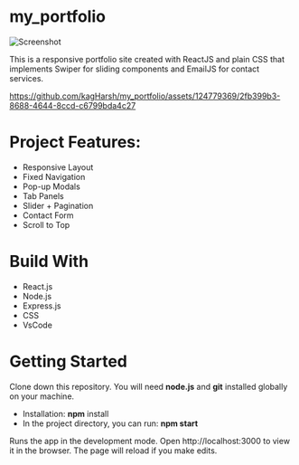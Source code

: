 # my_portfolio
![Screenshot](https://github.com/kagHarsh/my_portfolio/assets/124779369/5d48b9f6-712f-4386-857b-2473be7644d3)

This is a responsive portfolio site created with ReactJS and plain CSS that implements Swiper for sliding components and EmailJS for contact services.


https://github.com/kagHarsh/my_portfolio/assets/124779369/2fb399b3-8688-4644-8ccd-c6799bda4c27




# Project Features:
  - Responsive Layout
  - Fixed Navigation
  - Pop-up Modals
  - Tab Panels
  - Slider + Pagination
  - Contact Form
  - Scroll to Top

# Build With
  - React.js
  - Node.js
  - Express.js
  - CSS
  - VsCode
# Getting Started
Clone down this repository. You will need **node.js** and **git** installed globally on your machine.

  - Installation: **npm** install
  - In the project directory, you can run: **npm start**

Runs the app in the development mode.
Open http://localhost:3000 to view it in the browser. The page will reload if you make edits.
